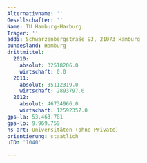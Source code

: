 ```yaml
---
Alternativname: ''
Gesellschafter: ''
Name: TU Hamburg-Harburg
Träger: ''
addi: Schwarzenbergstraße 93, 21073 Hamburg
bundesland: Hamburg
drittmittel:
  2010:
    absolut: 32518206.0
    wirtschaft: 0.0
  2011:
    absolut: 35112319.0
    wirtschaft: 2893797.0
  2012:
    absolut: 46734966.0
    wirtschaft: 12592357.0
gps-la: 53.463.781
gps-lo: 9.969.759
hs-art: Universitäten (ohne Private)
orientierung: staatlich
uID: '1040'

---
```


